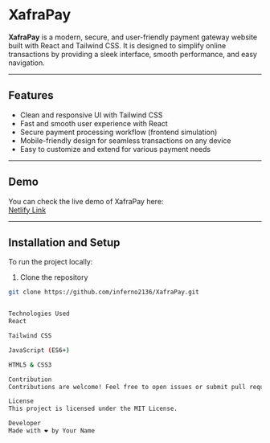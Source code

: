 # XafraPay

**XafraPay** is a modern, secure, and user-friendly payment gateway website built with React and Tailwind CSS. It is designed to simplify online transactions by providing a sleek interface, smooth performance, and easy navigation.

---

## Features

- Clean and responsive UI with Tailwind CSS  
- Fast and smooth user experience with React  
- Secure payment processing workflow (frontend simulation)  
- Mobile-friendly design for seamless transactions on any device  
- Easy to customize and extend for various payment needs

---

## Demo

You can check the live demo of XafraPay here:  
[Netlify Link](https://xafrapay.netlify.app/)

---

## Installation and Setup

To run the project locally:

1. Clone the repository  
```bash
git clone https://github.com/inferno2136/XafraPay.git


Technologies Used
React

Tailwind CSS

JavaScript (ES6+)

HTML5 & CSS3

Contribution
Contributions are welcome! Feel free to open issues or submit pull requests to improve XafraPay.

License
This project is licensed under the MIT License.

Developer
Made with ❤️ by Your Name
